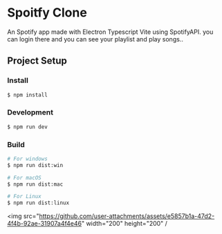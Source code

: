 # Spoitfy Clone

An Spotify app made with Electron Typescript Vite using SpotifyAPI. you can login there and you can see your playlist and play songs..

## Project Setup

### Install

```bash
$ npm install
```

### Development

```bash
$ npm run dev
```

### Build

```bash
# For windows
$ npm run dist:win

# For macOS
$ npm run dist:mac

# For Linux
$ npm run dist:linux
```
<img src="https://github.com/user-attachments/assets/e5857b1a-47d2-4f4b-92ae-31907a4f4e46" width="200" height="200" /


